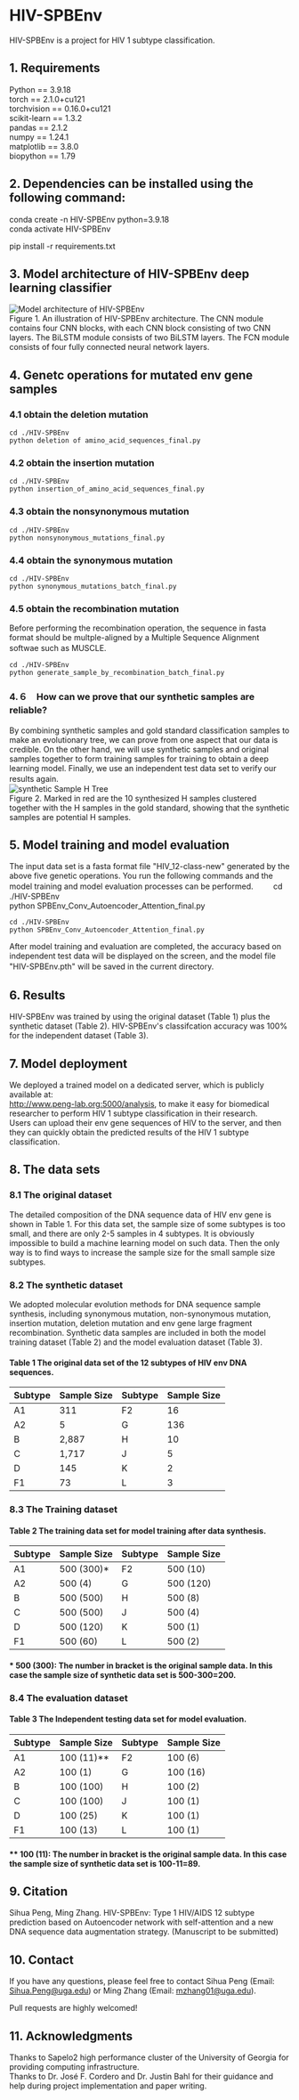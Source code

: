 # HIV-SPBEnv  
HIV-SPBEnv is a project for HIV 1 subtype classification.  
## 1. Requirements
Python == 3.9.18    
torch == 2.1.0+cu121  
torchvision ==  0.16.0+cu121  
scikit-learn == 1.3.2  
pandas == 2.1.2  
numpy == 1.24.1  
matplotlib == 3.8.0  
biopython == 1.79  

## 2. Dependencies can be installed using the following command:
conda create -n HIV-SPBEnv python=3.9.18  
conda activate HIV-SPBEnv  

pip install -r requirements.txt  

## 3. Model architecture of HIV-SPBEnv deep learning classifier  
![Model architecture of HIV-SPBEnv](images/env-arc.png)  
Figure 1. An illustration of HIV-SPBEnv architecture. The CNN module contains four CNN blocks, with each CNN block consisting of two CNN layers. The BiLSTM module consists of two BiLSTM layers. The FCN module consists of four fully connected neural network layers.  
## 4. Genetc operations for mutated env gene samples
### 4.1 obtain the deletion mutation
    cd ./HIV-SPBEnv  
    python deletion of amino_acid_sequences_final.py 
### 4.2 obtain the insertion mutation
    cd ./HIV-SPBEnv  
    python insertion_of_amino_acid_sequences_final.py 
### 4.3 obtain the nonsynonymous mutation
    cd ./HIV-SPBEnv  
    python nonsynonymous_mutations_final.py 
### 4.4 obtain the synonymous mutation
    cd ./HIV-SPBEnv  
    python synonymous_mutations_batch_final.py 
### 4.5 obtain the recombination mutation
Before performing the recombination operation, the sequence in fasta format should be multple-aligned by a Multiple Sequence Alignment softwae such as MUSCLE.  　　

    cd ./HIV-SPBEnv  
    python generate_sample_by_recombination_batch_final.py
### 4.６　How can we prove that our synthetic samples are reliable?　　
By combining synthetic samples and gold standard classification samples to make an evolutionary tree, we can prove from one aspect that our data is credible. On the other hand, we will use synthetic samples and original samples together to form training samples for training to obtain a deep learning model. Finally, we use an independent test data set to verify our results again.　  
![synthetic Sample H Tree](images/image-H.png)    
Figure 2. Marked in red are the 10 synthesized H samples clustered together with the H samples in the gold standard, showing that the synthetic samples are potential H samples.  
## 5. Model training and model evaluation
The input data set is a fasta format file "HIV_12-class-new" generated by the above five genetic operations. You run the following commands and the model training and model evaluation processes can be performed.   　　
    cd ./HIV-SPBEnv  
    python SPBEnv_Conv_Autoencoder_Attention_final.py   

    cd ./HIV-SPBEnv  
    python SPBEnv_Conv_Autoencoder_Attention_final.py   
After model training and evaluation are completed, the accuracy based on independent test data will be displayed on the screen, and the model file "HIV-SPBEnv.pth" will be saved in the current directory.  　　
## 6. Results
HIV-SPBEnv was trained by using the original dataset (Table 1) plus the synthetic dataset (Table 2).  HIV-SPBEnv's classifcation accuracy was 100% for the independent dataset (Table 3).
## 7. Model deployment
We deployed a trained model on a dedicated server, which is publicly available at:  
http://www.peng-lab.org:5000/analysis, to make it easy for biomedical researcher to perform HIV 1 subtype classification in their research.  
Users can upload their env gene sequences of HIV to the server, and then they can quickly obtain the predicted results of the HIV 1 subtype classification.   
## 8. The data sets
### 8.1 The original dataset
The detailed composition of the DNA sequence data of HIV env gene is shown in Table 1. For this data set, the sample size of some subtypes is too small, and there are only 2-5 samples in 4 subtypes. It is obviously impossible to build a machine learning model on such data. Then the only way is to find ways to increase the sample size for the small sample size subtypes.  
### 8.2 The synthetic dataset
We adopted molecular evolution methods for DNA sequence sample synthesis, including synonymous mutation, non-synonymous mutation, insertion mutation, deletion mutation and env gene large fragment recombination. Synthetic data samples are included in both the model training dataset (Table 2) and the model evaluation dataset (Table 3).    
#### Table 1 The original data set of the 12 subtypes of HIV env DNA sequences.
| Subtype |Sample Size | Subtype |Sample Size |
|-------|---------|-------|---------|
| A1 | 311 | F2 |16 |
| A2 | 5 | G |136 |
| B | 2,887 | H |10 |
| C | 1,717 | J |5 |
| D | 145 | K |2|
| F1 | 73 | L |3 |
### 8.3 The Training dataset
#### Table 2 The training data set for model training after data synthesis.  
| Subtype |Sample Size | Subtype |Sample Size |
|-------|---------|-------|---------|
| A1 | 500 (300)* | F2 |500 (10) |
| A2 | 500 (4) | G |500 (120) |
| B | 500 (500) | H |500 (8) |
| C | 500 (500) | J |500 (4) |
| D | 500 (120) | K |500 (1)|
| F1 | 500 (60) | L |500 (2) |
#### * 500 (300): The number in bracket is the original sample data. In this case the sample size of synthetic data set is 500-300=200.  
### 8.4 The evaluation dataset
#### Table 3 The Independent testing data set for model evaluation.
| Subtype |Sample Size | Subtype |Sample Size |
|-------|---------|-------|---------|
| A1 | 100 (11)** | F2 |100 (6) |
| A2 | 100 (1) | G |100 (16) |
| B | 100 (100) | H |100 (2) |
| C | 100 (100) | J |100 (1) |
| D | 100 (25) | K |100 (1)|
| F1 | 100 (13) | L |100 (1) |
#### ** 100 (11): The number in bracket is the original sample data. In this case the sample size of synthetic data set is 100-11=89.  
## 9. Citation
Sihua Peng, Ming Zhang. HIV-SPBEnv: Type 1 HIV/AIDS 12 subtype prediction based on Autoencoder network with self-attention and a new DNA sequence data augmentation strategy. (Manuscript to be submitted)  
## 10. Contact
If you have any questions, please feel free to contact Sihua Peng (Email: Sihua.Peng@uga.edu) or Ming Zhang (Email: mzhang01@uga.edu).    

Pull requests are highly welcomed!  
## 11. Acknowledgments  
Thanks to Sapelo2 high performance cluster of the University of Georgia for providing computing infrastructure.  
Thanks to Dr. José F. Cordero and Dr. Justin Bahl for their guidance and help during project implementation and paper writing.  
